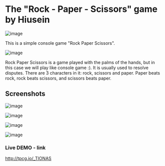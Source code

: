 # The "Rock - Paper - Scissors" game by Hiusein
![image](https://github.com/hiuseinlesho/-RockPaperScissorsByHiusein/assets/133807047/02c03c37-f0e2-41ea-a62a-98c4f0435797)

This is a simple console game "Rock Paper Scissors".

![image](https://github.com/hiuseinlesho/-RockPaperScissorsByHiusein/assets/133807047/74a9aad5-d38b-4151-92b8-09f74956a4c8)


Rock Paper Scissors is a game played with the palms of the hands, but in this case we will play like console game :).
It is usually used to resolve disputes.
There are 3 characters in it: rock, scissors and paper.
Paper beats rock, rock beats scissors, and scissors beats paper.

## Screenshots

![image](https://github.com/hiuseinlesho/-RockPaperScissorsByHiusein/assets/133807047/c2550de7-4266-4bec-af65-d5b1bf7893e7)

![image](https://github.com/hiuseinlesho/-RockPaperScissorsByHiusein/assets/133807047/5b0217f2-245e-47b2-9a69-55175d1cf687)

![image](https://github.com/hiuseinlesho/-RockPaperScissorsByHiusein/assets/133807047/f20177bf-38c0-4ec5-a522-ca91136e68ec)

![image](https://github.com/hiuseinlesho/-RockPaperScissorsByHiusein/assets/133807047/a627e4be-8ab4-4342-b312-fc51df7cea55)

### Live DEMO - link
http://tpcg.io/_TIONAS
